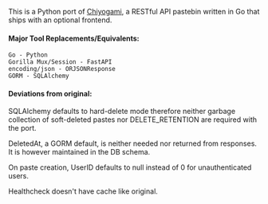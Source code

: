 This is a Python port of [Chiyogami](https://github.com/rhee876527/chiyogami), a RESTful API pastebin written in Go that ships with an optional frontend.

#### Major Tool Replacements/Equivalents:

    Go - Python
    Gorilla Mux/Session - FastAPI
    encoding/json - ORJSONResponse
    GORM - SQLAlchemy

#### Deviations from original:

SQLAlchemy defaults to hard-delete mode therefore neither garbage collection of soft-deleted pastes nor DELETE_RETENTION are required with the port.

DeletedAt, a GORM default, is neither needed nor returned from responses. It is however maintained in the DB schema.

On paste creation, UserID defaults to null instead of 0 for unauthenticated users.

Healthcheck doesn't have cache like original.
